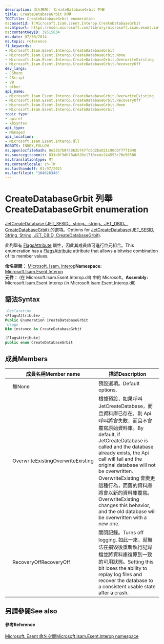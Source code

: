 ```yaml
---
description: 深入瞭解： CreateDatabaseGrbit 列舉
title: CreateDatabaseGrbit 列舉
TOCTitle: CreateDatabaseGrbit enumeration
ms:assetid: T:Microsoft.Isam.Esent.Interop.CreateDatabaseGrbit
ms:mtpsurl: https://msdn.microsoft.com/library/microsoft.isam.esent.interop.createdatabasegrbit(v=EXCHG.10)
ms:contentKeyID: 39515634
ms.date: 07/30/2014
ms.topic: reference
f1_keywords:
- Microsoft.Isam.Esent.Interop.CreateDatabaseGrbit
- Microsoft.Isam.Esent.Interop.CreateDatabaseGrbit.None
- Microsoft.Isam.Esent.Interop.CreateDatabaseGrbit.OverwriteExisting
- Microsoft.Isam.Esent.Interop.CreateDatabaseGrbit.RecoveryOff
dev_langs:
- CSharp
- JScript
- VB
- other
api_name:
- Microsoft.Isam.Esent.Interop.CreateDatabaseGrbit.OverwriteExisting
- Microsoft.Isam.Esent.Interop.CreateDatabaseGrbit.RecoveryOff
- Microsoft.Isam.Esent.Interop.CreateDatabaseGrbit.None
- Microsoft.Isam.Esent.Interop.CreateDatabaseGrbit
topic_type:
- apiref
- kbSyntax
api_type:
- Managed
api_location:
- Microsoft.Isam.Esent.Interop.dll
ROBOTS: INDEX,FOLLOW
ms.openlocfilehash: 8e23b7b875863b747fc5d2ba021c90d5f7f71048
ms.sourcegitcommit: 831e8f3db78ab820e1710cede244553c70e50500
ms.translationtype: MT
ms.contentlocale: zh-TW
ms.lasthandoff: 01/07/2021
ms.locfileid: "104026346"
---
```

# <a name="createdatabasegrbit-enumeration"></a><span data-ttu-id="41fb2-103">CreateDatabaseGrbit 列舉</span><span class="sxs-lookup"><span data-stu-id="41fb2-103">CreateDatabaseGrbit enumeration</span></span>

<span data-ttu-id="41fb2-104">[JetCreateDatabase (JET_SESID、string、string、JET_DBID、CreateDatabaseGrbit) ](./api.jetcreatedatabase-method.md)的選項。</span><span class="sxs-lookup"><span data-stu-id="41fb2-104">Options for [JetCreateDatabase(JET_SESID, String, String, JET_DBID, CreateDatabaseGrbit)](./api.jetcreatedatabase-method.md).</span></span>

<span data-ttu-id="41fb2-105">此列舉有 [FlagsAttribute](/dotnet/api/system.flagsattribute) 屬性，因此其成員值可進行位元組合。</span><span class="sxs-lookup"><span data-stu-id="41fb2-105">This enumeration has a [FlagsAttribute](/dotnet/api/system.flagsattribute) attribute that allows a bitwise combination of its member values.</span></span>

<span data-ttu-id="41fb2-106">**命名空間：**  [Microsoft. Isam. Interop](./microsoft.isam.esent.interop-namespace.md)</span><span class="sxs-lookup"><span data-stu-id="41fb2-106">**Namespace:**  [Microsoft.Isam.Esent.Interop](./microsoft.isam.esent.interop-namespace.md)</span></span>  
<span data-ttu-id="41fb2-107">**元件：**  (在 Microsoft.Isam.Esent.Interop.dll) 中的 Microsoft。</span><span class="sxs-lookup"><span data-stu-id="41fb2-107">**Assembly:**  Microsoft.Isam.Esent.Interop (in Microsoft.Isam.Esent.Interop.dll)</span></span>

## <a name="syntax"></a><span data-ttu-id="41fb2-108">語法</span><span class="sxs-lookup"><span data-stu-id="41fb2-108">Syntax</span></span>

``` vb
'Declaration
<FlagsAttribute> _
Public Enumeration CreateDatabaseGrbit
'Usage
Dim instance As CreateDatabaseGrbit
```

``` csharp
[FlagsAttribute]
public enum CreateDatabaseGrbit
```

## <a name="members"></a><span data-ttu-id="41fb2-109">成員</span><span class="sxs-lookup"><span data-stu-id="41fb2-109">Members</span></span>

<table>
<thead>
<tr class="header">
<th></th>
<th><span data-ttu-id="41fb2-110">成員名稱</span><span class="sxs-lookup"><span data-stu-id="41fb2-110">Member name</span></span></th>
<th><span data-ttu-id="41fb2-111">描述</span><span class="sxs-lookup"><span data-stu-id="41fb2-111">Description</span></span></th>
</tr>
</thead>
<tbody>
<tr class="odd">
<td></td>
<td><span data-ttu-id="41fb2-112">無</span><span class="sxs-lookup"><span data-stu-id="41fb2-112">None</span></span></td>
<td><span data-ttu-id="41fb2-113">預設選項。</span><span class="sxs-lookup"><span data-stu-id="41fb2-113">Default options.</span></span></td>
</tr>
<tr class="even">
<td></td>
<td><span data-ttu-id="41fb2-114">OverwriteExisting</span><span class="sxs-lookup"><span data-stu-id="41fb2-114">OverwriteExisting</span></span></td>
<td><span data-ttu-id="41fb2-115">根據預設，如果呼叫 JetCreateDatabase，而且資料庫已存在，則 Api 呼叫將會失敗，而且不會覆寫原始資料庫。</span><span class="sxs-lookup"><span data-stu-id="41fb2-115">By default, if JetCreateDatabase is called and the database already exists, the Api call will fail and the original database will not be overwritten.</span></span> <span data-ttu-id="41fb2-116">OverwriteExisting 會變更這種行為，而舊的資料庫將會以新的資料庫覆寫。</span><span class="sxs-lookup"><span data-stu-id="41fb2-116">OverwriteExisting changes this behavior, and the old database will be overwritten with a new one.</span></span></td>
</tr>
<tr class="odd">
<td></td>
<td><span data-ttu-id="41fb2-117">RecoveryOff</span><span class="sxs-lookup"><span data-stu-id="41fb2-117">RecoveryOff</span></span></td>
<td><span data-ttu-id="41fb2-118">關閉記錄。</span><span class="sxs-lookup"><span data-stu-id="41fb2-118">Turns off logging.</span></span> <span data-ttu-id="41fb2-119">如此一來，就無法在損毀後重新執行記錄檔並將資料庫復原到一致的可用狀態。</span><span class="sxs-lookup"><span data-stu-id="41fb2-119">Setting this bit loses the ability to replay log files and recover the database to a consistent usable state after a crash.</span></span></td>
</tr>
</tbody>
</table>


## <a name="see-also"></a><span data-ttu-id="41fb2-120">另請參閱</span><span class="sxs-lookup"><span data-stu-id="41fb2-120">See also</span></span>

#### <a name="reference"></a><span data-ttu-id="41fb2-121">參考</span><span class="sxs-lookup"><span data-stu-id="41fb2-121">Reference</span></span>

[<span data-ttu-id="41fb2-122">Microsoft. Esent 命名空間</span><span class="sxs-lookup"><span data-stu-id="41fb2-122">Microsoft.Isam.Esent.Interop namespace</span></span>](./microsoft.isam.esent.interop-namespace.md)
